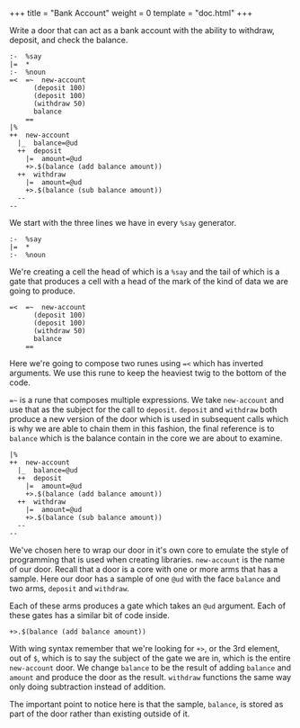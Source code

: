 +++
title = "Bank Account"
weight = 0
template = "doc.html"
+++

Write a door that can act as a bank account with the ability to withdraw, deposit, and check the balance.

```
:-  %say
|=  *
:-  %noun
=<  =~  new-account
      (deposit 100)
      (deposit 100)
      (withdraw 50)
      balance
    ==
|%
++  new-account
  |_  balance=@ud
  ++  deposit
    |=  amount=@ud
    +>.$(balance (add balance amount))
  ++  withdraw
    |=  amount=@ud
    +>.$(balance (sub balance amount))
  --
--
```

We start with the three lines we have in every `%say` generator. 

```
:-  %say
|=  *
:-  %noun
```

We're creating a cell the head of which is a `%say` and the tail of which is a gate that produces a cell with a head of the mark of the kind of data we are going to produce.

```
=<  =~  new-account
      (deposit 100)
      (deposit 100)
      (withdraw 50)
      balance
    ==
```

Here we're going to compose two runes using `=<` which has inverted arguments. We use this rune to keep the heaviest twig to the bottom of the code.

`=~` is a rune that composes multiple expressions. We take `new-account` and use that as the subject for the call to `deposit`. `deposit` and `withdraw` both produce a new version of the door which is used in subsequent calls which is why we are able to chain them in this fashion, the final reference is to `balance` which is the balance contain in the core we are about to examine.

```
|%
++  new-account
  |_  balance=@ud
  ++  deposit
    |=  amount=@ud
    +>.$(balance (add balance amount))
  ++  withdraw
    |=  amount=@ud
    +>.$(balance (sub balance amount))
  --
--
```

We've chosen here to wrap our door in it's own core to emulate the style of programming that is used when creating libraries. `new-account` is the name of our door. Recall that a door is a core with one or more arms that has a sample. Here our door has a sample of one `@ud` with the face `balance` and two arms, `deposit` and `withdraw`.

Each of these arms produces a gate which takes an `@ud` argument. Each of these gates has a similar bit of code inside.

```
+>.$(balance (add balance amount))
```

With wing syntax remember that we're looking for `+>`, or the 3rd element, out of `$`, which is to say the subject of the gate we are in, which is the entire `new-account` door. We change `balance` to be the result of adding `balance` and `amount` and produce the door as the result. `withdraw` functions the same way only doing subtraction instead of addition.

The important point to notice here is that the sample, `balance`, is stored as part of the door rather than existing outside of it.